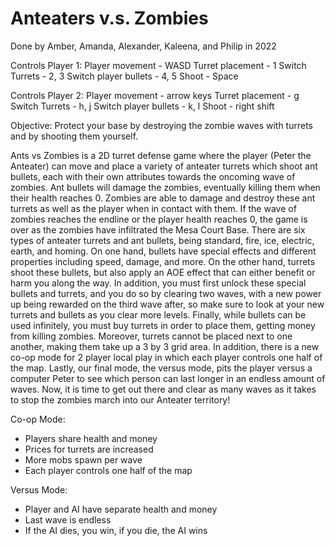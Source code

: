 # Anteaters v.s. Zombies

Done by Amber, Amanda, Alexander, Kaleena, and Philip in 2022
 
Controls Player 1:
Player movement - WASD
Turret placement - 1
Switch Turrets - 2, 3 
Switch player bullets - 4, 5
Shoot - Space

Controls Player 2:
Player movement - arrow keys
Turret placement - g
Switch Turrets - h, j 
Switch player bullets - k, l
Shoot - right shift

Objective: 
Protect your base by destroying the zombie waves with turrets and by shooting them yourself. 

 Ants vs Zombies is a 2D turret defense game where the player (Peter the Anteater) can move and place a variety of anteater 
turrets which shoot ant bullets, each with their own attributes towards the oncoming wave of zombies. Ant bullets will damage the zombies, 
eventually killing them when their health reaches 0. Zombies are able to damage and destroy these ant turrets as well as the player 
when in contact with them. If the wave of zombies reaches the endline or the player health reaches 0, the game is over as the zombies have 
infiltrated the Mesa Court Base. There are six types of anteater turrets and ant bullets, being standard, fire, ice, electric, earth, and homing. 
On one hand, bullets have special effects and different properties including speed, damage, and more. On the other hand, turrets shoot these bullets, but
also apply an AOE effect that can either benefit or harm you along the way. In addition, you must first unlock these special bullets and turrets, and you do
so by clearing two waves, with a new power up being rewarded on the third wave after, so make sure to look at your new turrets and bullets as you clear more
levels. Finally, while bullets can be used infinitely, you must buy turrets in order to place them, getting money from killing zombies. Moreover, turrets cannot
be placed next to one another, making them take up a 3 by 3 grid area. In addition, there is a new co-op mode for 2 player local play in which each player controls
one half of the map. Lastly, our final mode, the versus mode, pits the player versus a computer Peter to see which person can last longer in an endless amount of waves.
Now, it is time to get out there and clear as many waves as it takes to stop the zombies march into our Anteater territory!

Co-op Mode:
- Players share health and money
- Prices for turrets are increased
- More mobs spawn per wave
- Each player controls one half of the map

Versus Mode:
- Player and AI have separate health and money
- Last wave is endless
- If the AI dies, you win, if you die, the AI wins


